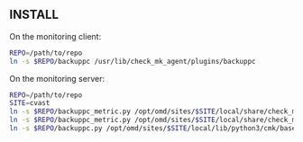 ## INSTALL
On the monitoring client:
```sh
REPO=/path/to/repo
ln -s $REPO/backuppc /usr/lib/check_mk_agent/plugins/backuppc
```

On the monitoring server:
```sh
REPO=/path/to/repo
SITE=cvast
ln -s $REPO/backuppc_metric.py /opt/omd/sites/$SITE/local/share/check_mk/web/plugins/metrics/backuppc_metric.py
ln -s $REPO/backuppc_metric.py /opt/omd/sites/$SITE/local/share/check_mk/web/plugins/wato/backuppc_parameters.py
ln -s $REPO/backuppc.py /opt/omd/sites/$SITE/local/lib/python3/cmk/base/plugins/agent_based/backuppc.py
```
